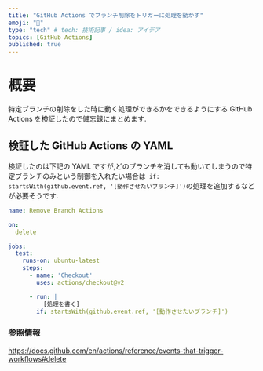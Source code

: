 ```yaml
---
title: "GitHub Actions でブランチ削除をトリガーに処理を動かす"
emoji: "📝"
type: "tech" # tech: 技術記事 / idea: アイデア
topics: [GitHub Actions]
published: true
---
```

# 概要
特定ブランチの削除をした時に動く処理ができるかをできるようにする GitHub Actions を検証したので備忘録にまとめます.

## 検証した GitHub Actions の YAML
検証したのは下記の YAML ですが,どのブランチを消しても動いてしまうので特定ブランチのみという制御を入れたい場合は` if: startsWith(github.event.ref, '[動作させたいブランチ]')`の処理を追加するなどが必要そうです.

```yaml
name: Remove Branch Actions

on:
  delete

jobs:
  test:
    runs-on: ubuntu-latest
    steps:
      - name: 'Checkout'
        uses: actions/checkout@v2

      - run: |
          [処理を書く]
        if: startsWith(github.event.ref, '[動作させたいブランチ]')
```

### 参照情報
https://docs.github.com/en/actions/reference/events-that-trigger-workflows#delete